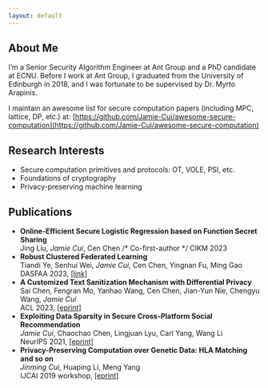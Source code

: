 ```yaml
---
layout: default
---
```


## About Me

I’m a Senior Security Algorithm Engineer at Ant Group and a PhD candidate at ECNU. Before I work at Ant Group, I graduated from the University of Edinburgh in 2018, and I was fortunate to be supervised by Dr. Myrto Arapinis.

I maintain an awesome list for secure computation papers (including MPC, lattice, DP, etc.) at: [https://github.com/Jamie-Cui/awesome-secure-computation](https://github.com/Jamie-Cui/awesome-secure-computation)

## Research Interests

- Secure computation primitives and protocols: OT, VOLE, PSI, etc.
- Foundations of cryptography
- Privacy-preserving machine learning

## Publications

- **Online-Efficient Secure Logistic Regression based on Function Secret Sharing**  
  Jing Liu, *Jamie Cui*, Cen Chen  /* Co-first-author */
  CIKM 2023
- **Robust Clustered Federated Learning**  
   Tiandi Ye, Senhui Wei, *Jamie Cui*, Cen Chen, Yingnan Fu, Ming Gao  
   DASFAA 2023, [[link]](https://dl.acm.org/doi/abs/10.1007/978-3-031-30637-2_45)
- **A Customized Text Sanitization Mechanism with Differential Privacy**  
  Sai Chen, Fengran Mo, Yanhao Wang, Cen Chen, Jian-Yun Nie, Chengyu Wang, *Jamie Cui*  
  ACL 2023, [[eprint]](https://arxiv.org/abs/2207.01193)
- **Exploiting Data Sparsity in Secure Cross-Platform Social Recommendation**  
   *Jamie Cui*, Chaochao Chen, Lingjuan Lyu, Carl Yang, Wang Li  
   NeurIPS 2021, [[eprint]](https://arxiv.org/abs/2202.07253)
- **Privacy-Preserving Computation over Genetic Data: HLA Matching and so on**  
   *Jinming Cui*, Huaping Li, Meng Yang  
   IJCAI 2019 workshop, [[eprint]](https://eprint.iacr.org/2019/1305) 

